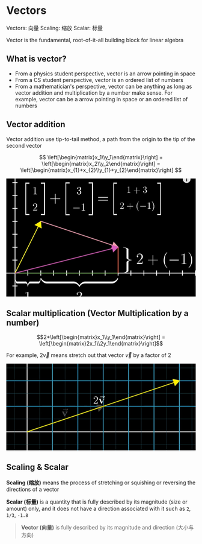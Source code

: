 # Vectors 

Vectors: 向量
Scaling: 缩放
Scalar: 标量

Vector is the fundamental, root-of-it-all building block for linear algebra

## What is vector?

- From a physics student perspective, vector is an arrow pointing in space
- From a CS student perspective, vector is an ordered list of numbers
- From a mathematician's perspective, vector can be anything as long as vector addition and multiplication by a number make sense. For example, vector can be a arrow pointing in space or an ordered list of numbers

## Vector addition

Vector addition use tip-to-tail method, a path from the origin to the tip of the second vector

$$
\left[\begin{matrix}x_1\\y_1\end{matrix}\right] + \left[\begin{matrix}x_2\\y_2\end{matrix}\right] = \left[\begin{matrix}x_{1}+x_{2}\\y_{1}+y_{2}\end{matrix}\right]
$$

![vector addition](./images/ch01-1.png)

## Scalar multiplication (Vector Multiplication by a number)

$$2*\left[\begin{matrix}x_1\\y_1\end{matrix}\right] = \left[\begin{matrix}2x_1\\2y_1\end{matrix}\right]$$

For example, $2\overrightarrow{v}$ means stretch out that vector $\overrightarrow{v}$ by a factor of 2

![multiplication by a number](./images/ch01-2.png)

## Scaling & Scalar

**Scaling (缩放)** means the process of stretching or squishing or reversing the directions of a vector

**Scalar (标量)** is a quantity that is fully described by its magnitude (size or amount) only, and it does not have a direction associated with it such as `2`, `1/3`, `-1.8`

> **Vector (向量)** is fully described by its magnitude and direction (大小与方向)